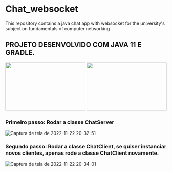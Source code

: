 # Chat_websocket
This repository contains a java chat app with websocket for the university's subject on fundamentals of computer networking

## PROJETO DESENVOLVIDO COM JAVA 11 E GRADLE.

<div align="center">

<img src="https://user-images.githubusercontent.com/52968377/203442810-4aee97bd-02a2-4f0b-a007-3fa847a4c842.png" width="250px" height="150px" />

<img src="https://user-images.githubusercontent.com/52968377/203442940-3da588c0-c728-445e-a9a7-91f9b6a6f750.png" width="250px" height="150px" />

</div>

### Primeiro passo: Rodar a classe ChatServer

![Captura de tela de 2022-11-22 20-32-51](https://user-images.githubusercontent.com/52968377/203442033-c9fbac5a-63a0-4ff1-a74e-b8c36243b1b1.png)

### Segundo passo: Rodar a classe ChatClient, se quiser instanciar novos clientes, apenas rode a classe ChatClient novamente.

![Captura de tela de 2022-11-22 20-34-01](https://user-images.githubusercontent.com/52968377/203442203-03329ef7-78f1-49b1-b669-3e37aa1da78e.png)
